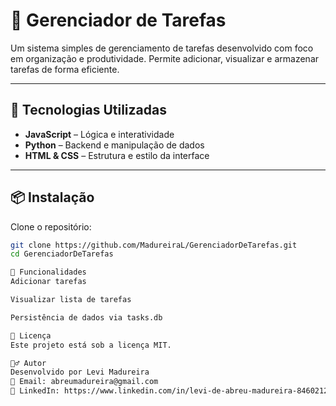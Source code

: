 # 📝 Gerenciador de Tarefas

Um sistema simples de gerenciamento de tarefas desenvolvido com foco em organização e produtividade. Permite adicionar, visualizar e armazenar tarefas de forma eficiente.

---

## 🚀 Tecnologias Utilizadas

- **JavaScript** – Lógica e interatividade
- **Python** – Backend e manipulação de dados
- **HTML & CSS** – Estrutura e estilo da interface

---

## 📦 Instalação

Clone o repositório:

```bash
git clone https://github.com/MadureiraL/GerenciadorDeTarefas.git
cd GerenciadorDeTarefas

🧪 Funcionalidades
Adicionar tarefas

Visualizar lista de tarefas

Persistência de dados via tasks.db

📄 Licença
Este projeto está sob a licença MIT. 

🙋‍♂️ Autor
Desenvolvido por Levi Madureira
📧 Email: abreumadureira@gmail.com
🔗 LinkedIn: https://www.linkedin.com/in/levi-de-abreu-madureira-846021224/
